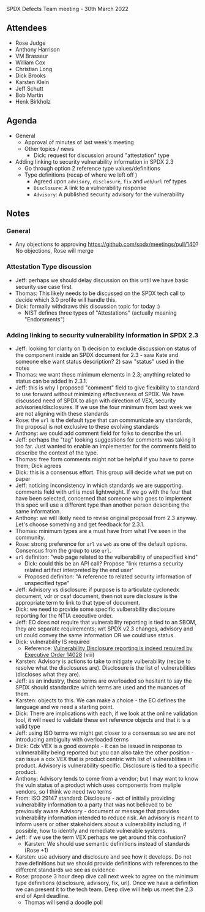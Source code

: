 SPDX Defects Team meeting - 30th March 2022

## Attendees
* Rose Judge
* Anthony Harrison
* VM Brasseur
* William Cox
* Christian Long
* Dick Brooks
* Karsten Klein
* Jeff Schutt
* Bob Martin
* Henk Birkholz

## Agenda
* General
  * Approval of minutes of last week's meeting
  * Other topics / news
    * Dick: request for discussion around "attestation" type
* Adding linking to security vulnerability information in SPDX 2.3
  * Go through option 2 reference type values/definitions
  * Type definitions (recap of where we left off )
    * Agreed upon `advisory`, `disclosure`, `fix` and `web`/`url` ref types
    * `Disclosure`: A link to a vulnerability response
    * `Advisory`: A published security advisory for the vulnerability

## Notes
### General
* Any objections to approving https://github.com/spdx/meetings/pull/140? No objections, Rose will merge

### Attestation Type discussion
* Jeff: perhaps we should delay discussion on this until we have basic security use case first
* Thomas: This likely needs to be discussed on the SPDX tech call to decide which 3.0 profile will handle this.
* Dick: formally withdraws this discussion topic for today :)
  * NIST defines three types of "Attestations" (actually meaning "Endorsments")

### Adding linking to security vulnerability information in SPDX 2.3
* Jeff: looking for clarity on 1) decision to exclude discussion on status of the component inside an SPDX document for 2.3 - saw Kate and someone else want status description? 2) saw "status" used in the notes
* Thomas: we want these minimum elements in 2.3; anything related to status can be added in 2.3.1.
* Jeff: this is why I proposed "comment" field to give flexibility to standard to use forward without minimizing effectiveness of SPDX. We have discussed need of SPDX to align with direction of VEX, security advisories/disclosures. If we use the four minimum from last week we are not aligning with these standards
* Rose: the `url` is the default type that can communicate any standards, the proposal is not exclusive to these evolving standards
* Anthony: we could add comment field for folks to describe the url.
* Jeff: perhaps the "tag" looking suggestions for comments was taking it too far. Just wanted to enable an implementer for the comments field to describe the context of the type.
* Thomas: free form comments might not be helpful if you have to parse them; Dick agrees
* Dick: this is a consensus effort. This group will decide what we put on paper
* Jeff: noticing inconsistency in which standards we are supporting. comments field with url is most lightweight. If we go with the four that have been selected, concerned that someone who goes to implement this spec will use a different type than another person describing the same information.
* Anthony: we will likely need to revise original proposal from 2.3 anyway. Let's choose something and get feedback for 2.3.1.
* Thomas: minimum types are a must have from what I've seen in the community.
* Rose: strong preference for `url` vs `web` as one of the default options. Consensus from the group to use `url`.
* `url` definiton: "web page related to the vulberability of unspecified kind"
  * Dick: could this be an API call? Propose "link returns a security related artifact interpreted by the end user'
  * Proposed definiton: "A reference to related security information of unspecified type"
* Jeff: Advisory vs disclosure: if purpose is to articulate cyclonedx document, vdr or csaf document, then not sure disclosure is the appropriate term to link to that type of document.
* Dick: we need to provide some specific vulberability disclosure reporting for the NTIA executive order.
* Jeff: EO does not require that vulnerability reporting is tied to an SBOM, they are separate requirements; wrt SPDX v2.3 changes, advisory and url could convey the same information OR we could use status.
* Dick: vulnerability IS required
  * Reference: [Vulnerability Disclosure reporting is indeed required by Executive Order 14028](https://www.federalregister.gov/documents/2021/05/17/2021-10460/improving-the-nations-cybersecurity#p-72) (viii)
* Karsten: Advisory is actions to take to mitigate vulberability (recipe to resolve what the disclosures are). Disclosure is the list of vulnerabilities (discloses what they are).
* Jeff: as an industry, these terms are overloaded so hesitant to say the SPDX should standardize which terms are used and the nuances of them.
* Karsten: objects to this. We can make a choice - the EO defines the language and we need a starting point.
* Dick: There are implications with each, if we look at the online validation tool, it will need to validate these ext reference objects and that it is a valid type
* Jeff: using ISO terms we might get closer to a consensus so we are not introducing ambiguity with overloaded terms
* Dick: Cdx VEX is a good example - it can be issued in response to vulnnerability being reported but you can also take the other position - can issue a cdx VEX that is product centric with list of vulnerablities in product. Advisory is vulnerability specific. Disclosure is tied to a specific product.
* Anthony: Advisory tends to come from a vendor; but I may want to know the vuln status of a product which uses components from muliple vendors, so I think we need two terms
* From: ISO 29147 standard:  Disclosure - act of initially providing vulnerability  information to a party that was not believed to be previously aware  Advisory - document or message that provides vulnerability information intended to reduce risk. An advisory is meant to inform users or other stakeholders about a vulnerability including, if possible, how to identify and remediate vulnerable systems.
* Jeff: if we use the term VEX perhaps we get around this confusion?
  * Karsten: We should use semantic definitions instead of standards (Rose +1)
* Karsten: use advisory and disclosure and see how it develops. Do not have definitions but we should provide definitions with references to the different standards we see as evidence
* Rose: propose 3 hour deep dive call next week to agree on the minimum type definitions (disclosure, advisory, fix, url). Once we have a definition we can present it to the tech team. Deep dive will help us meet the 2.3 end of April deadline.
  * Thomas will send a doodle poll
